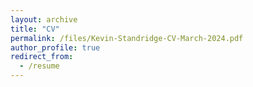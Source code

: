 ```yaml
---
layout: archive
title: "CV"
permalink: /files/Kevin-Standridge-CV-March-2024.pdf
author_profile: true
redirect_from:
  - /resume
---
```


